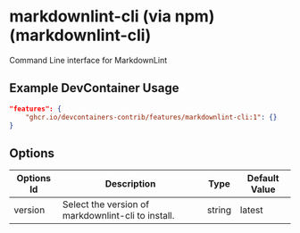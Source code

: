 
# markdownlint-cli (via npm) (markdownlint-cli)

Command Line interface for MarkdownLint

## Example DevContainer Usage

```json
"features": {
    "ghcr.io/devcontainers-contrib/features/markdownlint-cli:1": {}
}
```

## Options

| Options Id | Description | Type | Default Value |
|-----|-----|-----|-----|
| version | Select the version of markdownlint-cli to install. | string | latest |

